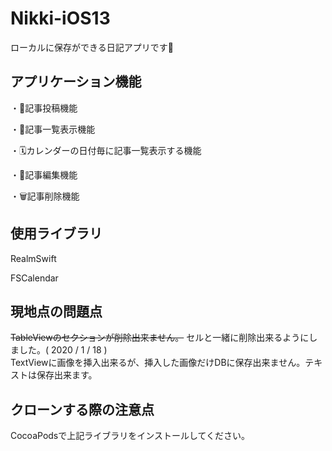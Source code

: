 # Nikki-iOS13
ローカルに保存ができる日記アプリです📔

## アプリケーション機能
・📮記事投稿機能  

・📄記事一覧表示機能  

・🗓カレンダーの日付毎に記事一覧表示する機能  

・📝記事編集機能  

・🗑記事削除機能  

## 使用ライブラリ
RealmSwift  

FSCalendar

## 現地点の問題点
~~TableViewのセクションが削除出来ません。~~  セルと一緒に削除出来るようにしました。( 2020 / 1 / 18 )  
TextViewに画像を挿入出来るが、挿入した画像だけDBに保存出来ません。テキストは保存出来ます。

## クローンする際の注意点
CocoaPodsで上記ライブラリをインストールしてください。
